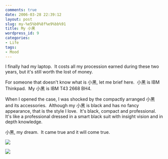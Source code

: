 ```yaml
---
comments: true
date: 2006-03-28 22:39:12
layout: post
slug: my-%e5%b0%8f%e9%bb%91
title: My 小黑
wordpress_id: 9
categories:
- Life
tags:
- Mood
---
```





I finally had my laptop.  It costs all my procession earned during these two years, but it's still worth the lost of money.







For someone that doesn't know what is 小黑, let me brief here.  小黑 is IBM Thinkpad.  My 小黑 is IBM T43 2668 BH4.







When I opened the case, I was shocked by the compactly arranged 小黑 and its accessories.  Although my 小黑 is black and has no fancy appearance, that is the style I love.  It's black, compact and professional.  It's like a professional dressed in a smart black suit with insight vision and in depth knowledge.







小黑, my dream.  It came true and it will come true.



















[![](http://blufiles.storage.live.com/y1m11_8HmfikYjDWqaj_gDvvexnmwLefe_R0vV5vUSMzvqO3eZcPsJA-cxMCX_yqmWHbkvx-uleTPLU3E-plsHu0ywUCiYUX_EcqZ_8hDpoZlIo5iiJQ8UyfNBeJztkIQ1tDqUzgda6bRk)](http://blufiles.storage.live.com/y1m11_8HmfikYjDWqaj_gDvvexnmwLefe_R0vV5vUSMzvqO3eZcPsJA-cxMCX_yqmWHbkvx-uleTPLU3E-plsHu07Zc8o9-HQCRFz4aDgl_5AJ_vI_Wbhgn2iDhpJwLwH2CUPjUOpUU-tY)




[![](http://blufiles.storage.live.com/y1mvNAS6Iw_gkeNZGC-mBLw16p3ekT4OS95zpm3tXYDswl3GaHzCpXzwiFVyu-F4onyRGdmbmk6Lkr8eZu4gIjiGVT0x9JWyGsXoFiYQ4q9yWryGNQFJ17N5t5AR-4hIh22bmNF9Rqd5Fg)](http://blufiles.storage.live.com/y1mvNAS6Iw_gkeNZGC-mBLw16p3ekT4OS95zpm3tXYDswl3GaHzCpXzwiFVyu-F4onyRGdmbmk6Lkr8eZu4gIjiGadAQD_6hIL64OmgxChrslOlLWt94UOQq8RS1S3v34WJDfjG__Nnk88)




